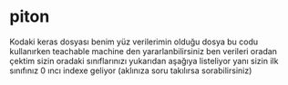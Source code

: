 # piton
Kodaki  keras dosyası benim yüz verilerimin olduğu dosya bu codu kullanırken teachable machine den yararlanbilirsiniz ben verileri oradan çektim sizin oradaki sınıflarınızı yukarıdan aşağıya listeliyor yanı sizin ilk sınıfınız 0 ıncı indexe geliyor (aklınıza soru takılırsa sorabilirsiniz)
